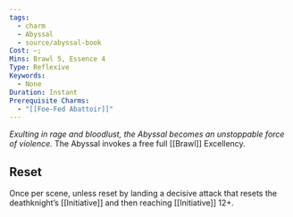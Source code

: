 ```yaml
---
tags:
  - charm
  - Abyssal
  - source/abyssal-book
Cost: —;
Mins: Brawl 5, Essence 4
Type: Reflexive
Keywords:
  - None
Duration: Instant
Prerequisite Charms:
  - "[[Foe-Fed Abattoir]]"
---
```

*Exulting in rage and bloodlust, the Abyssal becomes an unstoppable force of violence.*
The Abyssal invokes a free full [[Brawl]] Excellency.
## Reset 
Once per scene, unless reset by landing a decisive attack that resets the deathknight’s [[Initiative]] and then reaching [[Initiative]] 12+.